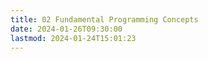 ```yaml
---
title: 02 Fundamental Programming Concepts
date: 2024-01-26T09:30:00
lastmod: 2024-01-24T15:01:23
---
```

